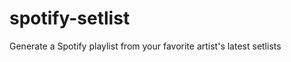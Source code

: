 spotify-setlist
===============

Generate a Spotify playlist from your favorite artist's latest setlists
